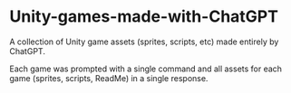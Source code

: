 # Unity-games-made-with-ChatGPT
A collection of Unity game assets (sprites, scripts, etc) made entirely by ChatGPT.

Each game was prompted with a single command and all assets for each game (sprites, scripts, ReadMe) in a single response. 
